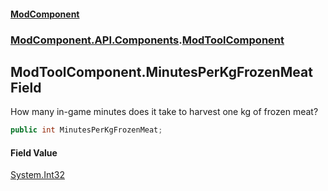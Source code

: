 #### [ModComponent](index.md 'index')
### [ModComponent.API.Components](index.md#ModComponent.API.Components 'ModComponent.API.Components').[ModToolComponent](ModToolComponent.md 'ModComponent.API.Components.ModToolComponent')

## ModToolComponent.MinutesPerKgFrozenMeat Field

How many in-game minutes does it take to harvest one kg of frozen meat?

```csharp
public int MinutesPerKgFrozenMeat;
```

#### Field Value
[System.Int32](https://docs.microsoft.com/en-us/dotnet/api/System.Int32 'System.Int32')